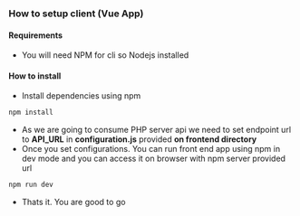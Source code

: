 ### How to setup client (Vue App) 

#### Requirements

- You will need NPM for cli so Nodejs installed

#### How to install
- Install dependencies using npm 

```javascript
npm install
```

- As we are going to consume PHP server api we need to set endpoint url to **API_URL** in **configuration.js** provided **on frontend directory**
- Once you set configurations. You can run front end app using npm in dev mode and you can access it on browser with npm server provided url

```javascript
npm run dev
```

- Thats it. You are good to go
